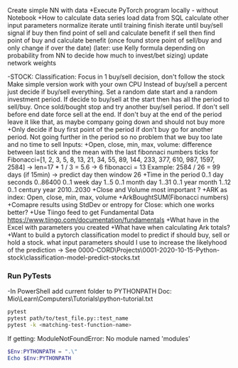 Create simple NN with data
+Execute PyTorch program locally - without Notebook
+How to calculate data series
load data from SQL
calculate other input parameters
normalize
iterate until training finish
iterate until buy/sell signal
if buy then find point of sell and calculate benefit
if sell then find point of buy and calculate benefit
(once found store point of sell/buy and only change if over the date)
(later: use Kelly formula depending on probability from NN to decide how much to invest/bet sizing)
update network weights

-STOCK: Classification: Focus in 1 buy/sell decision, don't follow the stock
Make simple version work with your own CPU
Instead of buy/sell a percent just decide if buy/sell everything.
Set a random date start and a random investment period.
If decide to buy/sell at the start then has all the period to sell/buy. Once sold/bought stop and try another buy/sell period. If don't sell before end date force sell at the end. If don't buy at the end of the period leave it like that, as maybe company going down and should not buy more
+Only decide if buy first point of the period if don't buy go for another period. Not going further in the period so no problem that we buy too late and no time to sell
Inputs:
+Open, close, min, max, volume:
difference between last tick and the mean with the last fibonnaci numbers ticks
for Fibonacci=[1, 2, 3, 5, 8, 13, 21, 34, 55, 89, 144, 233, 377, 610, 987, 1597, 2584] -> len=17 \* 1 / 3 = 5.6 -> 6 fibonacci = 13
Example: 2584 / 26 = 99 days (if 15min) -> predict day then window 26
+Time in the period
0..1 day seconds 0..86400
0..1 week day 1..5
0..1 month day 1..31
0..1 year month 1..12
0..1 century year 2010..2030
+Close and Volume most important ?
+ARK as index: Open, close, min, max, volume
+ArkBoughtSUM(Fibonacci numbers)
+Comapre results using StdDev or entropy for Close: which one works better?
+Use Tiingo feed to get Fundamental Data
https://www.tiingo.com/documentation/fundamentals
+What have in the Excel with parameters you created
+What have when calculating Ark totals?
+Want to build a pytorch classification model to predict if should buy, sell or hold a stock. what input parameters should I use to increase the likelyhood of the prediction
-> See 0000-CORD\Projects\0001-2020-10-15-Python-stock\classification-model-predict-stocks.txt

### Run PyTests

-In PowerShell add current folder to PYTHONPATH
Doc: Mio\Learn\Computers\Tutorials\python-tutorial.txt

```bash
pytest
pytest path/to/test_file.py::test_name
pytest -k <matching-test-function-name>
```

If getting: ModuleNotFoundError: No module named 'modules'

```powershell
$Env:PYTHONPATH = ".\"
Echo $Env:PYTHONPATH
```
